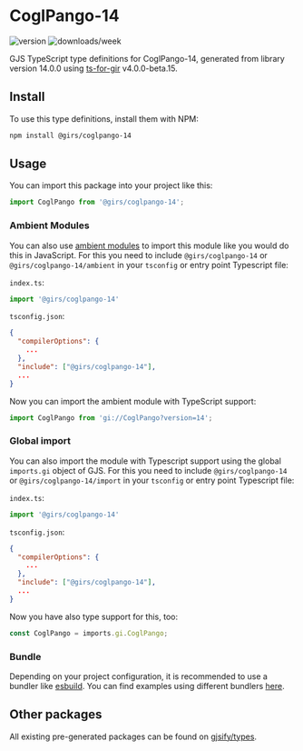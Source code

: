 
# CoglPango-14

![version](https://img.shields.io/npm/v/@girs/coglpango-14)
![downloads/week](https://img.shields.io/npm/dw/@girs/coglpango-14)


GJS TypeScript type definitions for CoglPango-14, generated from library version 14.0.0 using [ts-for-gir](https://github.com/gjsify/ts-for-gir) v4.0.0-beta.15.


## Install

To use this type definitions, install them with NPM:
```bash
npm install @girs/coglpango-14
```

## Usage

You can import this package into your project like this:
```ts
import CoglPango from '@girs/coglpango-14';
```

### Ambient Modules

You can also use [ambient modules](https://github.com/gjsify/ts-for-gir/tree/main/packages/cli#ambient-modules) to import this module like you would do this in JavaScript.
For this you need to include `@girs/coglpango-14` or `@girs/coglpango-14/ambient` in your `tsconfig` or entry point Typescript file:

`index.ts`:
```ts
import '@girs/coglpango-14'
```

`tsconfig.json`:
```json
{
  "compilerOptions": {
    ...
  },
  "include": ["@girs/coglpango-14"],
  ...
}
```

Now you can import the ambient module with TypeScript support: 

```ts
import CoglPango from 'gi://CoglPango?version=14';
```

### Global import

You can also import the module with Typescript support using the global `imports.gi` object of GJS.
For this you need to include `@girs/coglpango-14` or `@girs/coglpango-14/import` in your `tsconfig` or entry point Typescript file:

`index.ts`:
```ts
import '@girs/coglpango-14'
```

`tsconfig.json`:
```json
{
  "compilerOptions": {
    ...
  },
  "include": ["@girs/coglpango-14"],
  ...
}
```

Now you have also type support for this, too:

```ts
const CoglPango = imports.gi.CoglPango;
```

### Bundle

Depending on your project configuration, it is recommended to use a bundler like [esbuild](https://esbuild.github.io/). You can find examples using different bundlers [here](https://github.com/gjsify/ts-for-gir/tree/main/examples).

## Other packages

All existing pre-generated packages can be found on [gjsify/types](https://github.com/gjsify/types).

